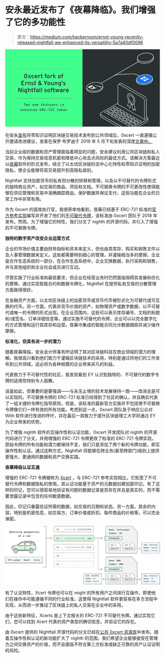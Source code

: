 # 安永最近发布了《夜幕降临》。我们增强了它的多功能性

> 原文：<https://medium.com/hackernoon/ernst-young-recently-released-nightfall-we-enhanced-its-versatility-5a7a40df0096>

![](img/c317795fcbb185d41d7f32d562f611d6.png)

在安永[宣布](https://www.ey.com/en_gl/news/2019/04/ey-releases-zero-knowledge-proof-blockchain-transaction-technology-to-the-public-domain-to-advance-blockchain-privacy-standards)将零知识证明区块链交易技术发布到公共领域后，0xcert 一直遵循公开邀请改进建议，发表在保罗·布罗迪于 2019 年 5 月下旬发表的深度[文章中。](https://www.linkedin.com/pulse/say-hello-nightfall-paul-brody-1f/)

当前企业级的数据和资产管理面临着明显的问题，安永建议利用公共区块链和私人交易，作为保持交易信息机密和降低中心攻击点风险的最佳方式。该解决方案最近以[夜幕](https://github.com/EYBlockchain)软件的形式发布，结合了以太坊区块链的去中心化特性和零知识证明的加密隐私，使企业能够将其交易提升到高隐私级别。

Nightfall 支持加密货币的私有但分散的转移和管理，以及以不可替代的令牌形式的独特商业资产，如交易的商品、项目和文档。不可替换令牌的不可更改性使得能够在供应管理和贸易中准确跟踪商品，保护数据并保证支付，这些功能在企业的日常工作中非常有用。

作为 0xcert 的首席执行官，我很荣幸地看到，夜幕已经基于 ERC-721 标准的[官方参考实现](https://github.com/0xcert/ethereum-erc721)编写并开发了他们的[不可替代令牌](https://github.com/EYBlockchain/nightfall/blob/master/doc/whitepaper/nightfall-v1.pdf)，该标准由 0xcert 团队于 2018 年发布。然而，为了增强它的特性，我们分叉了 nighth 的开源代码，并引入了增强的不可替换令牌。

**独特的数字资产改变企业运营方式**

企业的市场价值主要由财务指标和资本来定义，但也由其库存、购买和销售文件以及人事管理数据来定义。这些都需要特别细心的管理，并灌输相当多的摩擦。企业是合作生态系统的一部分，在合作生态系统中，企业交换数据，执行采购和销售，并与其他组织和企业社会成员进行互动。

尽管实施了行业标准和最低要求，但企业在经营业务时仍然面临阻碍其发展和优化的摩擦。通过实现智能合约和数据令牌化，Nightfall 在提供私有交易的分散管理方面做得很好。

在金融资产方面，以太坊区块链上的加密货币或货币代币被形式化为可替代或可互换的代币。另一方面，代表非货币价值的资产，如物理资产或数字数据，以不可替代或唯一的令牌的形式出现。在企业范围内，这些可以表示库存编号、文档的标题和/或签名、订单详细信息等。通过实施不可替代的令牌，企业可以以完全数字化的方式管理和运行其库存和运营。夜幕中集成的智能合同允许数据跟踪并减少操作摩擦。

**标准化，但具有进一步的潜力**

随着夜幕降临，安永会计师事务所证明了其对区块链科技在商业领域的潜力的理解。我很高兴看到他们致力于灌输区块链技术的采用，特别是通过将他们的工作发布到公共领域，这必将为各种规模的企业带来非凡的利益。

代表致力于不可替代性的社区，我发现看到 EY 认识到独特的、不可替代的数字令牌的适用性特别令人鼓舞。

话虽如此，但重要的是要强调——与永无止境的技术发展保持一致——改进总是可以实现的。不可替换令牌的 ERC-721 标准已经得到了社区的确认，并且确实代表了一组关键的令牌化指导原则，但是，该标准的最新官方实施并不包括使不可替换令牌像它们一样有效的所有功能。考虑到这一点，0xcert 团队急于响应公众对 With 软件进行改进的呼吁，并在最后一周致力于提升区块链理工大学将通过 EY 为企业带来的优势。

为了增强 nighth 软件的互操作性和认证功能，0xcert 开发团队对 nighth 的开源代码进行了分叉，并用增强的 ERC-721 令牌更改了标准的 ERC-721 令牌实现。原始令牌的所有功能和潜力都保持不变，我们只是添加了两个新的令牌功能，即互操作性和认证。通过这种方式，Nightfall 将能够在跨业务(甚至跨部门)级别上提供更强大、更通用的数据和资产交换实践。

**夜幕降临认证互通**

增强的 ERC-721 令牌被称为 [Xcert](https://github.com/0xcert/ethereum-xcert) ，与 ERC-721 参考实现相比，它拓宽了不可替代令牌和数据隐私的使用。其认证功能基于资产的元数据创建加密印记。有了这样的印记，您可以很容易地验证有问题的数据记录是否存在并且是真实的，而不需要泄露记录中包含的任何敏感数据。

因此，印记只暴露验证所需的数据，如交易的日期和状态。另一方面，其余的内容，特别是机密信息，如交易方、订单价值或折扣、每件商品的价格等。可以完全保密。

![](img/80c946b198d27a1d651b10d6e83aba83.png)

有了认证特性，Xcert 令牌也可以在 might 的所有用户之间进行互操作，即使他们在操作中可能遵循不同的行业标准。这使得 Nightfall 软件更容易在多方流程中实现，从而进一步推动了区块链上的私人交易在企业中的采用。

由于这些新特征，Xcerts 是上下文相关的 ERC-721 不可替代令牌。通过实现它们，您可以找到 Xcert 代表的资产类型的确切信息，并验证它的存在。

由 0xcert 提供的 Nightfall 开源代码的分叉已经在[公共 0xcert 资源库](https://github.com/0xcert/nightfall)中发布。随着互操作性和认证的新功能扩大了 nighth 的范围，我们希望企业能够接受在管理方之间交换资产的价值，而不会面临不符合第三方标准或缺乏可靠的资产认证证明的风险。